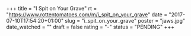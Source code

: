 +++
title = "I Spit on Your Grave"
rt = "https://www.rottentomatoes.com/m/i_spit_on_your_grave"
date = "2017-07-10T17:54:20+01:00"
slug = "i_spit_on_your_grave"
poster = "jaws.jpg"
date_watched = ""
draft = false
rating = "-"
status = "PENDING"
+++